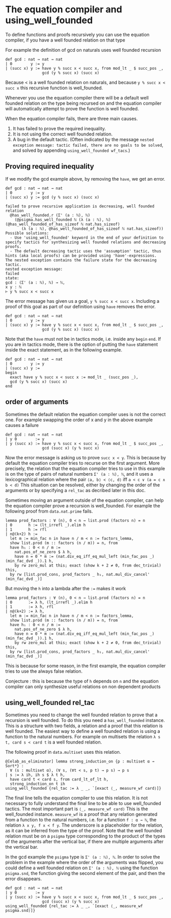 # The equation compiler and using_well_founded

To define functions and proofs recursively you can use the equation compiler, if you have a well founded relation on that type

For example the definition of gcd on naturals uses well founded recursion

```lean
def gcd : nat → nat → nat
| 0        y := y
| (succ x) y := have y % succ x < succ x, from mod_lt _ $ succ_pos _,
                gcd (y % succ x) (succ x)
```

Because < is a well founded relation on naturals, and because `y % succ x < succ x` this recursive function is well_founded.

Whenever you use the equation compiler there will be a default well founded relation on the type being recursed on and the equation compiler will automatically attempt to prove the function is well founded.

When the equation compiler fails, there are three main causes.

1. It has failed to prove the required inequality.
2. It is not using the correct well founded relation.
3. A bug in the default tactic. (Often indicated by the message `nested exception message:
tactic failed, there are no goals to be solved`, and solved by appending `using_well_founded wf_tacs`.)

## Proving required inequality

If we modify the gcd example above, by removing the `have`, we get an error.

```lean
def gcd : nat → nat → nat
| 0        y := y
| (succ x) y := gcd (y % succ x) (succ x)
```

```
failed to prove recursive application is decreasing, well founded relation
  @has_well_founded.r (Σ' (a : ℕ), ℕ)
    (@psigma.has_well_founded ℕ (λ (a : ℕ), ℕ) (@has_well_founded_of_has_sizeof ℕ nat.has_sizeof)
       (λ (a : ℕ), @has_well_founded_of_has_sizeof ℕ nat.has_sizeof))
Possible solutions:
  - Use 'using_well_founded' keyword in the end of your definition to specify tactics for synthesizing well founded relations and decreasing proofs.
  - The default decreasing tactic uses the 'assumption' tactic, thus hints (aka local proofs) can be provided using 'have'-expressions.
The nested exception contains the failure state for the decreasing tactic.
nested exception message:
failed
state:
gcd : (Σ' (a : ℕ), ℕ) → ℕ,
x y : ℕ
⊢ y % succ x < succ x
```

The error message has given us a goal, `y % succ x < succ x`. Including a proof of this goal as part of our definition using `have` removes the error.

```lean
def gcd : nat → nat → nat
| 0        y := y
| (succ x) y := have y % succ x < succ x, from mod_lt _ $ succ_pos _,
                gcd (y % succ x) (succ x)
```

Note that the `have` must not be in tactics mode, i.e. inside any `begin` `end`. If you are in tactics mode, there is the option of putting the `have` statement inside the exact statement, as in the following example.

```lean
def gcd : nat → nat → nat
| 0        y := y
| (succ x) y :=
begin
  exact have y % succ x < succ x := mod_lt _ (succ_pos _),
  gcd (y % succ x) (succ x)
end
```

## order of arguments

Sometimes the default relation the equation compiler uses is not the correct one. For example swapping the order of x and y in the above example causes a failure

```lean
def gcd : nat → nat → nat
| y 0        := y
| y (succ x) := have y % succ x < succ x, from mod_lt _ $ succ_pos _,
                gcd (succ x) (y % succ x)
```

Now the error message is asking us to prove `succ x < y`. This is because by default the equation compiler tries to recurse on the first argument. More precisely, the relation that the equation compiler tries to use in this example is on the type of pairs of natural numbers `Σ' (a : ℕ), ℕ`, and it uses a lexicographical relation where the pair `⟨a, b⟩ ≺ ⟨c, d⟩` iff `a < c ∨ (a = c ∧ b < d)` This situation can be resolved, either by changing the order of the arguments or by specifying a `rel_tac` as decribed later in this doc.

Sometimes moving an argument outside of the equation compiler, can help the equation compiler prove a recursion is well_founded. For example the following proof from `data.nat.prime` fails.

```lean
lemma prod_factors : ∀ (n), 0 < n → list.prod (factors n) = n
| 0       h := (lt_irrefl _).elim h
| 1       h := rfl
| n@(k+2) h :=
  let m := min_fac n in have n / m < n := factors_lemma,
  show list.prod (m :: factors (n / m)) = n, from
  have h₁ : 0 < n / m :=
    nat.pos_of_ne_zero $ λ h,
    have n = 0 * m := (nat.div_eq_iff_eq_mul_left (min_fac_pos _) (min_fac_dvd _)).1 h,
    by rw zero_mul at this; exact (show k + 2 ≠ 0, from dec_trivial) this,
  by rw [list.prod_cons, prod_factors _ h₁, nat.mul_div_cancel' (min_fac_dvd _)]
```

But moving the `h` into a lambda after the `:=` makes it work

```lean
lemma prod_factors : ∀ (n), 0 < n → list.prod (factors n) = n
| 0       := λ h, (lt_irrefl _).elim h
| 1       := λ h, rfl
| n@(k+2) := λ h,
  let m := min_fac n in have n / m < n := factors_lemma,
  show list.prod (m :: factors (n / m)) = n, from
  have h₁ : 0 < n / m :=
    nat.pos_of_ne_zero $ λ h,
    have n = 0 * m := (nat.div_eq_iff_eq_mul_left (min_fac_pos _) (min_fac_dvd _)).1 h,
    by rw zero_mul at this; exact (show k + 2 ≠ 0, from dec_trivial) this,
  by rw [list.prod_cons, prod_factors _ h₁, nat.mul_div_cancel' (min_fac_dvd _)]
```

This is because for some reason, in the first example, the equation compiler tries to use the always false relation.

Conjecture : this is because the type of `h` depends on `n` and the equation compiler can only synthesize useful relations on non dependent products

## using_well_founded rel_tac

Sometimes you need to change the well founded relation to prove that a recursion is well founded. To do this you need a `has_well_founded` instance. This is a structure with two fields, a relation and a proof that this relation is well founded. The easiest way to define a well founded relation is using a function to the natural numbers. For example on multisets the relation `λ s t, card s < card t` is a well founded relation.

The following proof in `data.multiset` uses this relation.

```lean
@[elab_as_eliminator] lemma strong_induction_on {p : multiset α → Sort*} :
  ∀ (s : multiset α), (∀ s, (∀t < s, p t) → p s) → p s
| s := λ ih, ih s $ λ t h,
  have card t < card s, from card_lt_of_lt h,
  strong_induction_on t ih
using_well_founded {rel_tac := λ _ _, `[exact ⟨_, measure_wf card⟩]}
```

The final line tells the equation compiler to use this relation. It is not necessary to fully understand the final line to be able to use well_founded tactics. The most important part is `⟨_, measure_wf card⟩` This is the well_founded instance. `measure_wf` is a proof that any relation generated from a function to the natural numbers, i.e. for a function `f : α → ℕ`, the relation `λ x y, f x < f y`. The underscore is a placeholder for the relation, as it can be inferred from the type of the proof. Note that the well founded relation must be on a `psigma` type corresponding to the product of the types of the arguments after the vertical bar, if there are multiple arguments after the vertical bar.

In the gcd example the `psigma` type is `Σ' (a : ℕ), ℕ`. In order to solve the problem in the example where the order of the arguments was flipped, you could define a well founded relation on `Σ' (a : ℕ), ℕ` using the function `psigma.snd`, the function giving the second element of the pair, and then the error disappears.

```lean
def gcd : nat → nat → nat
| y 0        := y
| y (succ x) := have y % succ x < succ x, from mod_lt _ $ succ_pos _,
                gcd (succ x) (y % succ x)
using_well_founded {rel_tac := λ _ _, `[exact ⟨_, measure_wf psigma.snd⟩]}
```
